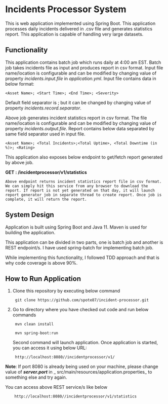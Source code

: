 # Incidents Processor System

This is web application implemented using Spring Boot. This application processes daily incidents delivered in .csv file
and generates statistics report. This application is capable of handling very large datasets.

## Functionality

This application contains batch job which runs daily at 4:00 am EST. Batch job takes incidents file as input and
produces report in csv format. Input file name/location is configurable and can be modified by changing value of
property _incidents.input.file_ in _application.yml_. Input file contains data in below format:

    <Asset Name>; <Start Time>; <End Time>; <Severity>

Default field separator is ; but it can be changed by changing value of property _incidents.record.separator_.

Above job generates incident statistics report in csv format. The file name/location is configurable and can be modified
by changing value of property _incidents.output.file_. Report contains below data separated by same field separator used
in input file.

    <Asset Name>; <Total Incidents>;<Total Uptime>, <Total Downtime (in %)>; <Rating>

This application also exposes below endpoint to get/fetch report generated by above job.

**GET : /incidentprocessor/v1/statistics**

`Above endpoint returns incident statistics report file in csv format. We can simply hit this service from any browser to download the report. If report is not yet generated on that day, it will launch report generator job in separate thread to create report. Once job is complete, it will return the report.`

## System Design

Application is built using Spring Boot and Java 11. Maven is used for building the application.

This application can be divided in two parts, one is batch job and another is REST endpoint/s. I have used spring-batch
for implementing batch job.

While implementing this functionality, I followed TDD approach and that is why code coverage is above 90%.

## How to Run Application

1. Clone this repository by executing below command

        git clone https://github.com/spote87/incident-processor.git

2. Go to directory where you have checked out code and run below commands

        mvn clean install

        mvn spring-boot:run
   Second command will launch application. Once application is started, you can access it using below URL:

        http://localhost:8080//incidentprocessor/v1/

**Note**: If port 8080 is already being used on your machine, please change value of _**server.port**_ in _
src/main/resources/application.properties_ to something else and try again.

You can access above REST service/s like below

        http://localhost:8080//incidentprocessor/v1/statistics
                        
